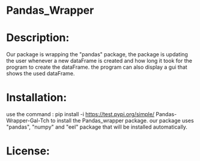 # Pandas_Wrapper

# Description:
Our package is wrapping the "pandas" package, the package is updating the user whenever a new dataFrame is created and how long it took
for the program to create the dataFrame. the program can also display a gui that shows the used dataFrame.

# Installation:
use the command : pip install -i https://test.pypi.org/simple/ Pandas-Wrapper-Gal-Tch
to install the Pandas_wrapper package.
our package uses "pandas", "numpy" and "eel" package that will be installed automatically.

# License:
